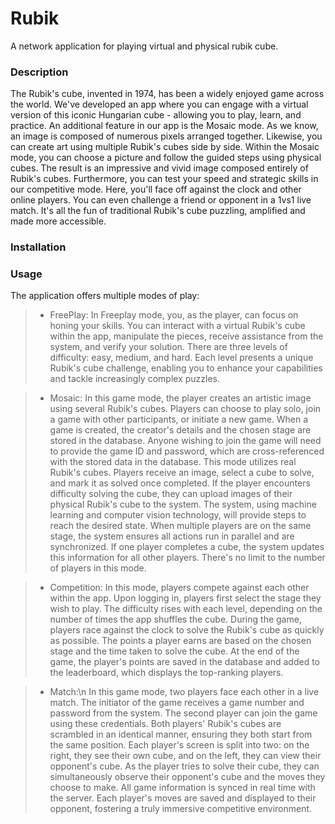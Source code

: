 # Rubik
A network application for playing virtual and physical rubik cube.

### Description
The Rubik's cube, invented in 1974, has been a widely enjoyed game across the world. We've developed an app where you can engage with a virtual version of this iconic Hungarian cube - allowing you to play, learn, and practice.
An additional feature in our app is the Mosaic mode. As we know, an image is composed of numerous pixels arranged together. Likewise, you can create art using multiple Rubik's cubes side by side. Within the Mosaic mode, you can choose a picture and follow the guided steps using physical cubes. The result is an impressive and vivid image composed entirely of Rubik's cubes.
Furthermore, you can test your speed and strategic skills in our competitive mode. Here, you'll face off against the clock and other online players. You can even challenge a friend or opponent in a 1vs1 live match. It's all the fun of traditional Rubik's cube puzzling, amplified and made more accessible.

### Installation

### Usage
The application offers multiple modes of play:

>* FreePlay:
In Freeplay mode, you, as the player, can focus on honing your skills. You can interact with a virtual Rubik's cube within the app, manipulate the pieces, receive assistance from the system, and verify your solution.
There are three levels of difficulty: easy, medium, and hard. Each level presents a unique Rubik's cube challenge, enabling you to enhance your capabilities and tackle increasingly complex puzzles.

>* Mosaic:
In this game mode, the player creates an artistic image using several Rubik's cubes. Players can choose to play solo, join a game with other participants, or initiate a new game. When a game is created, the creator's details and the chosen stage are stored in the database. Anyone wishing to join the game will need to provide the game ID and password, which are cross-referenced with the stored data in the database.
This mode utilizes real Rubik's cubes. Players receive an image, select a cube to solve, and mark it as solved once completed. If the player encounters difficulty solving the cube, they can upload images of their physical Rubik's cube to the system. The system, using machine learning and computer vision technology, will provide steps to reach the desired state.
When multiple players are on the same stage, the system ensures all actions run in parallel and are synchronized. If one player completes a cube, the system updates this information for all other players. There's no limit to the number of players in this mode.

>* Competition:
In this mode, players compete against each other within the app. Upon logging in, players first select the stage they wish to play. The difficulty rises with each level, depending on the number of times the app shuffles the cube.
During the game, players race against the clock to solve the Rubik's cube as quickly as possible. The points a player earns are based on the chosen stage and the time taken to solve the cube.
At the end of the game, the player's points are saved in the database and added to the leaderboard, which displays the top-ranking players.

>* Match:\n
In this game mode, two players face each other in a live match. The initiator of the game receives a game number and password from the system. The second player can join the game using these credentials.
Both players' Rubik's cubes are scrambled in an identical manner, ensuring they both start from the same position.
Each player's screen is split into two: on the right, they see their own cube, and on the left, they can view their opponent's cube. As the player tries to solve their cube, they can simultaneously observe their opponent's cube and the moves they choose to make.
All game information is synced in real time with the server. Each player's moves are saved and displayed to their opponent, fostering a truly immersive competitive environment.
